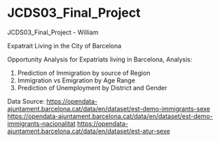 # JCDS03_Final_Project
JCDS03_Final_Project - William

Expatrait Living in the City of Barcelona

Opportunity Analysis for Expatriats living in Barcelona, Analysis:

1. Prediction of Immigration by source of Region
2. Immigration vs Emigration by Age Range
3. Prediction of Unemployment by District and Gender

Data Source:
https://opendata-ajuntament.barcelona.cat/data/en/dataset/est-demo-immigrants-sexe
https://opendata-ajuntament.barcelona.cat/data/en/dataset/est-demo-immigrants-nacionalitat
https://opendata-ajuntament.barcelona.cat/data/en/dataset/est-atur-sexe
